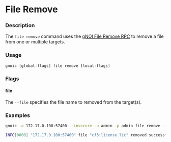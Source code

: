 
# File Remove

### Description

The `file remove` command uses the [gNOI File Remove RPC](https://github.com/openconfig/gnoi/blob/master/file/file.proto#L62) to remove a file from one or multiple targets.

### Usage

`gnoic [global-flags] file remove [local-flags]`

### Flags

#### file

The `--file` specifies the file name to removed from the target(s).

### Examples

```bash
gnoic -a 172.17.0.100:57400 --insecure -u admin -p admin file remove --file cf3:\license.lic
```

```bash
INFO[0000] "172.17.0.100:57400" file "cf3:license.lic" removed successfully
```
